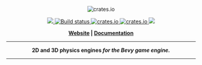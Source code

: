 <p align="center">
  <img src="https://www.rapier.rs/img/rapier_logo_color_textpath_dark.svg" alt="crates.io">
</p>
<p align="center">
    <a href="https://discord.gg/vt9DJSW">
        <img src="https://img.shields.io/discord/507548572338880513.svg?logo=discord&colorB=7289DA">
    </a>
    <a href="https://github.com/dimforge/bevy_rapier/actions">
        <img src="https://github.com/dimforge/bevy_rapier/workflows/Rust/badge.svg" alt="Build status">
    </a>
    <a href="https://crates.io/crates/bevy_rapier2d">
         <img src="https://img.shields.io/crates/v/bevy_rapier2d.svg?style=flat-square" alt="crates.io">
    </a>
    <a href="https://crates.io/crates/bevy_rapier3d">
         <img src="https://img.shields.io/crates/v/bevy_rapier3d.svg?style=flat-square" alt="crates.io">
    </a>
    <a href="https://opensource.org/licenses/Apache-2.0">
        <img src="https://img.shields.io/badge/License-Apache%202.0-blue.svg">
    </a>
</p>
<p align = "center">
    <strong>
        <a href="https://rapier.rs">Website</a> | <a href="https://rapier.rs/docs/">Documentation</a>
</p>

-----

<p align = "center">
<b>2D and 3D physics engines</b>
<i>for the Bevy game engine.</i>
</p>

-----
